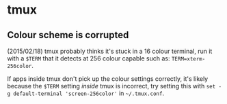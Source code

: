# tmux

## Colour scheme is corrupted
(2015/02/18)
tmux probably thinks it's stuck in a 16 colour terminal, run it with a `$TERM`
that it detects at 256 colour capable such as: `TERM=xterm-256color`. 

If apps inside tmux don't pick up the colour settings correctly, it's likely because the
`$TERM` setting _inside_ tmux is incorrect, try setting this with `set -g
default-terminal 'screen-256color'` in `~/.tmux.conf`.
